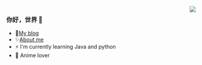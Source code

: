 <img align="right" src="https://github-readme-stats.vercel.app/api?username=FlyyZJL&show_icons=true&icon_color=CE1D2D&text_color=718096&bg_color=ffffff&hide_title=true" />

### 你好，世界 👋

- :orange_book:[My blog](https://flyyz.cn/)
- ✨[About me](https://flyyz.cn/index.php/about.html)
- ⚡ I'm currently learning Java and python
- :meat_on_bone: Anime lover
